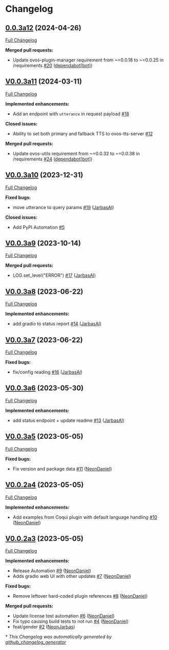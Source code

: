 # Changelog

## [0.0.3a12](https://github.com/OpenVoiceOS/ovos-tts-server/tree/0.0.3a12) (2024-04-26)

[Full Changelog](https://github.com/OpenVoiceOS/ovos-tts-server/compare/V0.0.3a11...0.0.3a12)

**Merged pull requests:**

- Update ovos-plugin-manager requirement from ~=0.0.18 to ~=0.0.25 in /requirements [\#20](https://github.com/OpenVoiceOS/ovos-tts-server/pull/20) ([dependabot[bot]](https://github.com/apps/dependabot))

## [V0.0.3a11](https://github.com/OpenVoiceOS/ovos-tts-server/tree/V0.0.3a11) (2024-03-11)

[Full Changelog](https://github.com/OpenVoiceOS/ovos-tts-server/compare/V0.0.3a10...V0.0.3a11)

**Implemented enhancements:**

- Add an endpoint with `utterance` in request payload [\#18](https://github.com/OpenVoiceOS/ovos-tts-server/issues/18)

**Closed issues:**

- Ability to set both primary and fallback TTS to ovos-tts-server [\#12](https://github.com/OpenVoiceOS/ovos-tts-server/issues/12)

**Merged pull requests:**

- Update ovos-utils requirement from ~=0.0.32 to ~=0.0.38 in /requirements [\#24](https://github.com/OpenVoiceOS/ovos-tts-server/pull/24) ([dependabot[bot]](https://github.com/apps/dependabot))

## [V0.0.3a10](https://github.com/OpenVoiceOS/ovos-tts-server/tree/V0.0.3a10) (2023-12-31)

[Full Changelog](https://github.com/OpenVoiceOS/ovos-tts-server/compare/V0.0.3a9...V0.0.3a10)

**Fixed bugs:**

- move utterance to query params [\#19](https://github.com/OpenVoiceOS/ovos-tts-server/pull/19) ([JarbasAl](https://github.com/JarbasAl))

**Closed issues:**

- Add PyPI Automation [\#5](https://github.com/OpenVoiceOS/ovos-tts-server/issues/5)

## [V0.0.3a9](https://github.com/OpenVoiceOS/ovos-tts-server/tree/V0.0.3a9) (2023-10-14)

[Full Changelog](https://github.com/OpenVoiceOS/ovos-tts-server/compare/V0.0.3a8...V0.0.3a9)

**Merged pull requests:**

- LOG.set\_level\("ERROR"\)  [\#17](https://github.com/OpenVoiceOS/ovos-tts-server/pull/17) ([JarbasAl](https://github.com/JarbasAl))

## [V0.0.3a8](https://github.com/OpenVoiceOS/ovos-tts-server/tree/V0.0.3a8) (2023-06-22)

[Full Changelog](https://github.com/OpenVoiceOS/ovos-tts-server/compare/V0.0.3a7...V0.0.3a8)

**Implemented enhancements:**

- add gradio to status report [\#14](https://github.com/OpenVoiceOS/ovos-tts-server/pull/14) ([JarbasAl](https://github.com/JarbasAl))

## [V0.0.3a7](https://github.com/OpenVoiceOS/ovos-tts-server/tree/V0.0.3a7) (2023-06-22)

[Full Changelog](https://github.com/OpenVoiceOS/ovos-tts-server/compare/V0.0.3a6...V0.0.3a7)

**Fixed bugs:**

- fix/config reading [\#16](https://github.com/OpenVoiceOS/ovos-tts-server/pull/16) ([JarbasAl](https://github.com/JarbasAl))

## [V0.0.3a6](https://github.com/OpenVoiceOS/ovos-tts-server/tree/V0.0.3a6) (2023-05-30)

[Full Changelog](https://github.com/OpenVoiceOS/ovos-tts-server/compare/V0.0.3a5...V0.0.3a6)

**Implemented enhancements:**

- add status endpoint + update readme [\#13](https://github.com/OpenVoiceOS/ovos-tts-server/pull/13) ([JarbasAl](https://github.com/JarbasAl))

## [V0.0.3a5](https://github.com/OpenVoiceOS/ovos-tts-server/tree/V0.0.3a5) (2023-05-05)

[Full Changelog](https://github.com/OpenVoiceOS/ovos-tts-server/compare/V0.0.2a4...V0.0.3a5)

**Fixed bugs:**

- Fix version and package data [\#11](https://github.com/OpenVoiceOS/ovos-tts-server/pull/11) ([NeonDaniel](https://github.com/NeonDaniel))

## [V0.0.2a4](https://github.com/OpenVoiceOS/ovos-tts-server/tree/V0.0.2a4) (2023-05-05)

[Full Changelog](https://github.com/OpenVoiceOS/ovos-tts-server/compare/V0.0.2a3...V0.0.2a4)

**Implemented enhancements:**

- Add examples from Coqui plugin with default language handling [\#10](https://github.com/OpenVoiceOS/ovos-tts-server/pull/10) ([NeonDaniel](https://github.com/NeonDaniel))

## [V0.0.2a3](https://github.com/OpenVoiceOS/ovos-tts-server/tree/V0.0.2a3) (2023-05-05)

[Full Changelog](https://github.com/OpenVoiceOS/ovos-tts-server/compare/0.0.2...V0.0.2a3)

**Implemented enhancements:**

- Release Automation [\#9](https://github.com/OpenVoiceOS/ovos-tts-server/pull/9) ([NeonDaniel](https://github.com/NeonDaniel))
- Adds gradio web UI with other updates [\#7](https://github.com/OpenVoiceOS/ovos-tts-server/pull/7) ([NeonDaniel](https://github.com/NeonDaniel))

**Fixed bugs:**

- Remove leftover hard-coded plugin references [\#8](https://github.com/OpenVoiceOS/ovos-tts-server/pull/8) ([NeonDaniel](https://github.com/NeonDaniel))

**Merged pull requests:**

- Update license test automation [\#6](https://github.com/OpenVoiceOS/ovos-tts-server/pull/6) ([NeonDaniel](https://github.com/NeonDaniel))
- Fix typo causing build tests to not run [\#4](https://github.com/OpenVoiceOS/ovos-tts-server/pull/4) ([NeonDaniel](https://github.com/NeonDaniel))
- feat/gender [\#2](https://github.com/OpenVoiceOS/ovos-tts-server/pull/2) ([NeonJarbas](https://github.com/NeonJarbas))



\* *This Changelog was automatically generated by [github_changelog_generator](https://github.com/github-changelog-generator/github-changelog-generator)*
